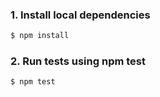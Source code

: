 ### 1. Install local dependencies

```sh
$ npm install
```

### 2. Run tests using npm test
```sh
$ npm test
```